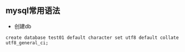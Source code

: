 ## mysql常用语法

- 创建db
```mysql
create database test01 default character set utf8 default collate utf8_general_ci;
```


